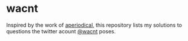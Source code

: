 wacnt
===
Inspired by the work of [aperiodical](http://aperiodical.com/2015/03/wolframalpha-cant-but-cp-can/), this repository lists my solutions to questions the twitter acount [@wacnt](https://twitter.com/wacnt) poses.
